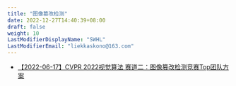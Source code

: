```yaml
---
title: "图像篡改检测"
date: 2022-12-27T14:40:39+08:00
draft: false
weight: 10
LastModifierDisplayName: "SWHL"
LastModifierEmail: "liekkaskono@163.com"
---
```


- [【2022-06-17】CVPR 2022视觉算法 赛道二：图像篡改检测竞赛Top团队方案](https://mp.weixin.qq.com/s/3Sow9bng3krLPcW7x8ebzA)

